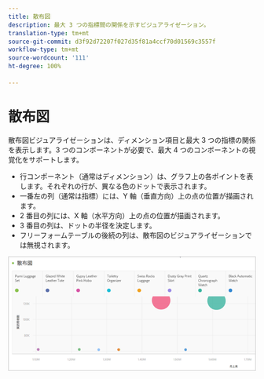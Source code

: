 ```yaml
---
title: 散布図
description: 最大 3 つの指標間の関係を示すビジュアライゼーション。
translation-type: tm+mt
source-git-commit: d3f92d72207f027d35f81a4ccf70d01569c3557f
workflow-type: tm+mt
source-wordcount: '111'
ht-degree: 100%

---
```



# 散布図

散布図ビジュアライゼーションは、ディメンション項目と最大 3 つの指標の関係を表示します。3 つのコンポーネントが必要で、最大 4 つのコンポーネントの視覚化をサポートします。

* 行コンポーネント（通常はディメンション）は、グラフ上の各ポイントを表します。それぞれの行が、異なる色のドットで表示されます。
* 一番左の列（通常は指標）には、Y 軸（垂直方向）上の点の位置が描画されます。
* 2 番目の列には、X 軸（水平方向）上の点の位置が描画されます。
* 3 番目の列は、ドットの半径を決定します。
* フリーフォームテーブルの後続の列は、散布図のビジュアライゼーションでは無視されます。

![散布図](assets/scatter.png)
